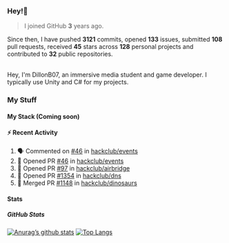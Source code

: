 ### Hey!👋
<!-- [![Banner](banner.png)](https://dillonb07.is-a.dev) -->


> I joined GitHub **3** years ago.

Since then, I have pushed **3121** commits, opened **133** issues, submitted **108** pull requests, received **45** stars across **128** personal projects and contributed to **32** public repositories.

<br>
Hey, I'm DillonB07, an immersive media student and game developer. I typically use Unity and C# for my projects.

<br>

### My Stuff

#### My Stack (Coming soon)

#### :zap: Recent Activity

<!--START_SECTION:activity-->
1. 🗣 Commented on [#46](https://github.com/hackclub/events/pull/46#issuecomment-2419434825) in [hackclub/events](https://github.com/hackclub/events)
2. 💪 Opened PR [#46](https://github.com/hackclub/events/pull/46) in [hackclub/events](https://github.com/hackclub/events)
3. 💪 Opened PR [#97](https://github.com/hackclub/airbridge/pull/97) in [hackclub/airbridge](https://github.com/hackclub/airbridge)
4. 💪 Opened PR [#1354](https://github.com/hackclub/dns/pull/1354) in [hackclub/dns](https://github.com/hackclub/dns)
5. 🎉 Merged PR [#1148](https://github.com/hackclub/dinosaurs/pull/1148) in [hackclub/dinosaurs](https://github.com/hackclub/dinosaurs)
<!--END_SECTION:activity-->

#### Stats

##### GitHub Stats
[![Anurag’s github stats](https://github-readme-stats.vercel.app/api?username=dillonb07&show_icons=true&theme=radical)](https://github.com/dillonb07)
[![Top Langs](https://github-readme-stats.vercel.app/api/top-langs/?username=dillonb07&layout=compact&theme=radical)](https://github.com/dillonb07)
